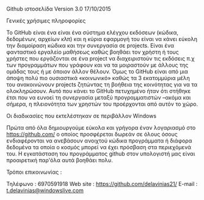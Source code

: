 Github ιστοσελίδα Version 3.0  17/10/2015


Γενικές χρήσιμες πληροφορίες

Το GitHub είναι ένα είναι ένα σύστημα ελέγχου εκδόσεων (κώδικα, δεδομένων, αρχείων κλπ) και η κύρια εφαρμογή του είναι να κάνει εύκολη την διαμοίραση κώδικα και την συνεργασία σε projects. Είναι ένα φανταστικό εργαλείο μαθήσεως  καθώς βοηθάει τον χρήστη ή τους χρήστες που εργάζονται σε ένα project να διαχειριστούν τις εκδόσεις π.χ των προγραμμάτων που γράφουν και να τα μοιραστούν με άλλους της ομάδας τους ή με όποιον άλλον θέλουν. Όμως το GitHub είναι από μια άποψη πολύ πιο ουσιαστικά «κοινωνικό» καθώς τα 3 εκατομμύρια μέλη του ανακοινώνουν projects ζητώντας τη βοήθεια της κοινότητας για να τα ολοκληρώσουν. Αυτό που κάνει το GitHub πετυχημένο ήταν ότι στήθηκε έτσι που να ευνοεί τη συνεργασία μεταξύ προγραμματιστών –ακόμα και σήμερα, η πλειονότητα των χρηστών του προέρχονται από αυτόν το χώρο.


Οι διαδικασίες που εκτελέστηκαν σε περιβάλλον Windows

Πρώτα από όλα δημιουργούμε εύκολα και γρήγορα έναν λογαριασμό στο https://github.com/ ο οποίος προσφέρεται δωρεάν σε όλους όσους ενδιαφέρονται να ανεβάσουν ανοιχτού κώδικα προγράμματα ή διάφορα δεδομένα τα οποία ο κοσμός μπορεί να έχει πρόσβαση στα περιεχόμενά του. Η εγκατάσταση του προγράμματος github στον υπολογιστή μας είναι προαιρετική παρ'όλα αυτά βοηθάει πολυ.  





Τρόποι επικοινωνίας :

Τηλέφωνο : 6970591918
Web site : https://github.com/delavinias21/
E-mail   : t.delavinias@windowslive.com
